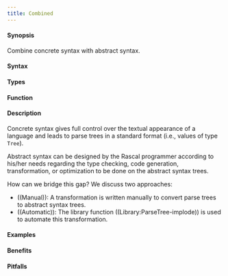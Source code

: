 ```yaml
---
title: Combined
---
```


#### Synopsis

Combine concrete syntax with abstract syntax.

#### Syntax

#### Types

#### Function

#### Description

Concrete syntax gives full control over the textual appearance of a language and leads to parse trees
in a standard format (i.e., values of type `Tree`).

Abstract syntax can be designed by the Rascal programmer according to his/her needs regarding
the type checking, code generation, transformation, or optimization to be done on the abstract syntax trees.

How can we bridge this gap? We discuss two approaches:

*  ((Manual)): A transformation is written manually to convert parse trees to abstract syntax trees.
*  ((Automatic)): The library function ((Library:ParseTree-implode)) is used to automate this transformation.


#### Examples

#### Benefits

#### Pitfalls

